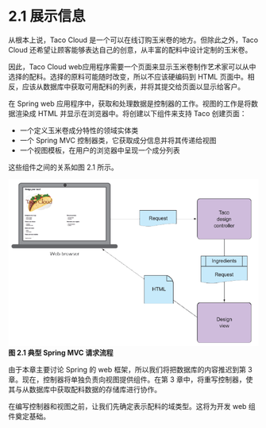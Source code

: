 # 2.1 展示信息

从根本上说，Taco Cloud 是一个可以在线订购玉米卷的地方。但除此之外，Taco Cloud 还希望让顾客能够表达自己的创意，从丰富的配料中设计定制的玉米卷。

因此，Taco Cloud web应用程序需要一个页面来显示玉米卷制作艺术家可以从中选择的配料。选择的原料可能随时改变，所以不应该硬编码到 HTML 页面中。相反，应该从数据库中获取可用配料的列表，并将其提交给页面以显示给客户。

在 Spring web 应用程序中，获取和处理数据是控制器的工作。视图的工作是将数据渲染成 HTML 并显示在浏览器中。将创建以下组件来支持 Taco 创建页面：

* 一个定义玉米卷成分特性的领域实体类
* 一个 Spring MVC 控制器类，它获取成分信息并将其传递给视图
* 一个视图模板，在用户的浏览器中呈现一个成分列表

这些组件之间的关系如图 2.1 所示。

![](../../assets/2.1.png)
**图 2.1 典型 Spring MVC 请求流程** <br/>

由于本章主要讨论 Spring 的 web 框架，所以我们将把数据库的内容推迟到第 3 章。现在，控制器将单独负责向视图提供组件。在第 3 章中，将重写控制器，使其与从数据库中获取配料数据的存储库进行协作。

在编写控制器和视图之前，让我们先确定表示配料的域类型。这将为开发 web 组件奠定基础。


